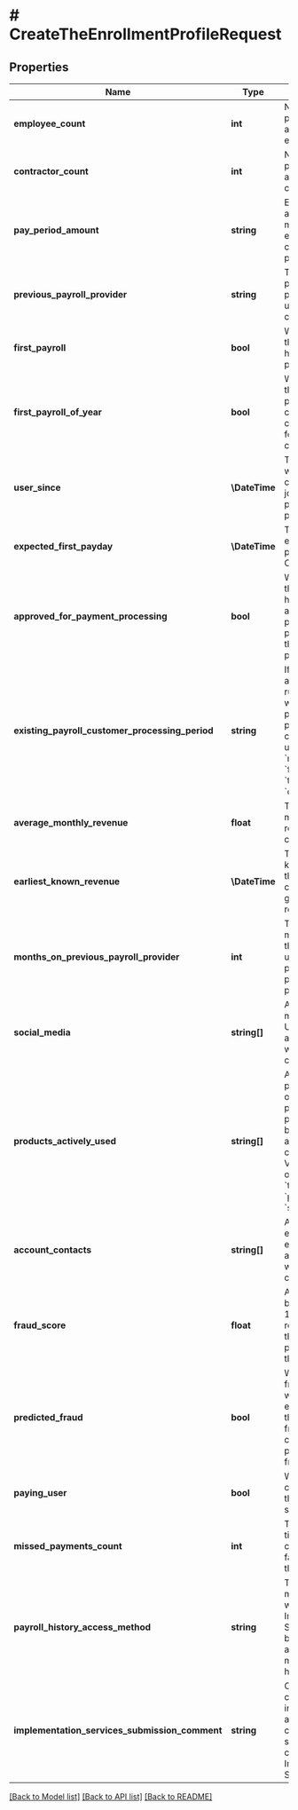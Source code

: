 # # CreateTheEnrollmentProfileRequest

## Properties

Name | Type | Description | Notes
------------ | ------------- | ------------- | -------------
**employee_count** | **int** | Number of payees who are W2 employees | [optional] [default to null]
**contractor_count** | **int** | Number of payees who are 1099 contractors | [optional] [default to null]
**pay_period_amount** | **string** | Estimated total amount of money paid to employees and contractors per pay period | [optional] [default to 'null']
**previous_payroll_provider** | **string** | The payroll provider previously used by the company | [optional] [default to 'null']
**first_payroll** | **bool** | Whether or not the company has ever paid people before. | [optional] [default to false]
**first_payroll_of_year** | **bool** | Whether or not this is the first payroll of the current calendar year for the company | [optional] [default to false]
**user_since** | **\DateTime** | The date at which the company joined the partner&#39;s platform | [optional]
**expected_first_payday** | **\DateTime** | The company&#39;s expected first payday on Check | [optional]
**approved_for_payment_processing** | **bool** | Whether or not the company has been approved for payment processing on the partner&#39;s platform | [optional] [default to false]
**existing_payroll_customer_processing_period** | **string** | If business is already running payroll with you, the processing period they are currently using. One of &#x60;null&#x60;, &#x60;four_day&#x60;, &#x60;two_day&#x60;, or &#x60;one_day&#x60;. | [optional] [default to 'null']
**average_monthly_revenue** | **float** | The average monthly revenue of the company | [optional] [default to null]
**earliest_known_revenue** | **\DateTime** | The earliest known date that the company generated revenue | [optional]
**months_on_previous_payroll_provider** | **int** | The number of months that the company used their previous payroll provider | [optional] [default to null]
**social_media** | **string[]** | Any social media account URLs associated with the company | [optional]
**products_actively_used** | **string[]** | A list of the products offered by the partner&#39;s platform used by the associated company. Values must be one of &#x60;timetracking&#x60;, &#x60;payments&#x60;, or &#x60;scheduling&#x60;. | [optional]
**account_contacts** | **string[]** | A list of partner employee emails associated with the company | [optional]
**fraud_score** | **float** | A value between 0 and 100 representing the fraud risk presented by the company | [optional] [default to null]
**predicted_fraud** | **bool** | Whether the fraud score was over the expected threshold for fraud (the company is predicted to be fraudulent) | [optional] [default to false]
**paying_user** | **bool** | Whether the company pays the partner for services | [optional] [default to false]
**missed_payments_count** | **int** | The number of times that the company has failed to pay the partner | [optional] [default to null]
**payroll_history_access_method** | **string** | The mechanism by which Check Implementation Services will be able to access and migrate payroll history | [optional] [default to 'null']
**implementation_services_submission_comment** | **string** | Optional comment for including additional context when submitting a company for Implementation Services | [optional] [default to 'null']

[[Back to Model list]](../../README.md#models) [[Back to API list]](../../README.md#endpoints) [[Back to README]](../../README.md)
